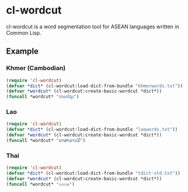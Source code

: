 # cl-wordcut

cl-wordcut is a word segmentation tool for ASEAN languages written in Common Lisp.


## Example

### Khmer (Cambodian)
```lisp
(require 'cl-wordcut)
(defvar *dict* (cl-wordcut:load-dict-from-bundle "khmerwords.txt"))
(defvar *wordcut* (cl-wordcut:create-basic-wordcut *dict*))
(funcall *wordcut* "ភាសាខ្មែរ")
```


### Lao
```lisp
(require 'cl-wordcut)
(defvar *dict* (cl-wordcut:load-dict-from-bundle "laowords.txt"))
(defvar *wordcut* (cl-wordcut:create-basic-wordcut *dict*))
(funcall *wordcut* "ພາສາລາວມີ")
```

### Thai
```lisp
(require 'cl-wordcut)
(defvar *dict* (cl-wordcut:load-dict-from-bundle "tdict-std.txt"))
(defvar *wordcut* (cl-wordcut:create-basic-wordcut *dict*))
(funcall *wordcut* "กากาม")
```
